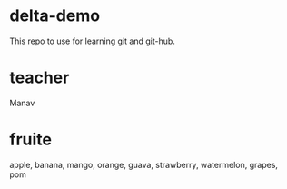 # delta-demo
This repo to use  for learning git and git-hub.

# teacher 
Manav 

# fruite
apple, banana, mango, orange, guava, strawberry, watermelon, grapes, pom